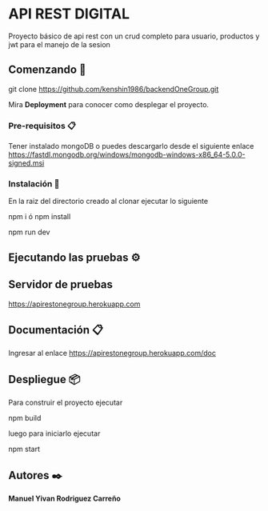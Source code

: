 # API REST DIGITAL

Proyecto básico de api rest con un crud completo para usuario, productos y jwt para el manejo de la sesion

## Comenzando 🚀

git clone https://github.com/kenshin1986/backendOneGroup.git

Mira **Deployment** para conocer como desplegar el proyecto.


### Pre-requisitos 📋

Tener instalado mongoDB o puedes descargarlo desde el siguiente enlace https://fastdl.mongodb.org/windows/mongodb-windows-x86_64-5.0.0-signed.msi
### Instalación 🔧

En la raiz del directorio creado al clonar ejecutar lo siguiente

npm i
ó
npm install

npm run dev
## Ejecutando las pruebas ⚙️

## Servidor de pruebas
https://apirestonegroup.herokuapp.com

## Documentación 📋

Ingresar al enlace https://apirestonegroup.herokuapp.com/doc

## Despliegue 📦

Para construir el proyecto ejecutar

npm build

luego para iniciarlo ejecutar

npm start
## Autores ✒️


**Manuel Yivan Rodriguez Carreño** 
